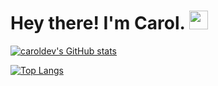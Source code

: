 # Hey there! I'm Carol. <img src="https://raw.githubusercontent.com/MartinHeinz/MartinHeinz/master/wave.gif" width="30px">


[![caroldev's GitHub stats](https://github-readme-stats.vercel.app/api?username=caroldev&show_icons=true&theme=dracula)](https://github.com/caroldev/github-readme-stats)

[![Top Langs](https://github-readme-stats.vercel.app/api/top-langs/?username=carolwebdev)](https://github.com/carolwebdev/github-readme-stats)




